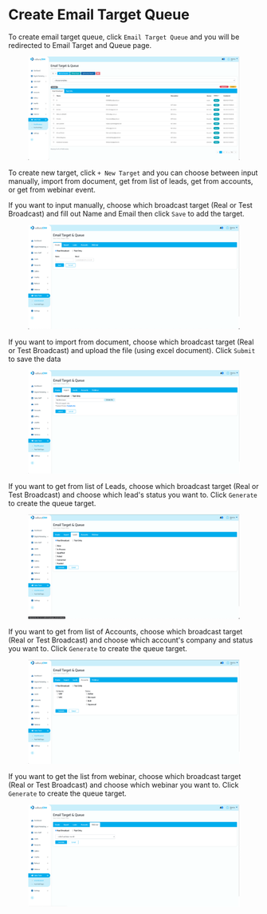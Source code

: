 # Create Email Target Queue

To create email target queue, click `Email Target Queue` and you will be redirected to Email Target and Queue page.

<figure><img src="../../../.gitbook/assets/Screenshot 2023-02-16 at 16.01.21 (1).png" alt=""><figcaption></figcaption></figure>

To create new target, click `+ New Target` and you can choose between input manually, import from document, get from list of leads, get from accounts, or get from webinar event.

If you want to input manually, choose which broadcast target (Real or Test Broadcast) and fill out Name and Email then click `Save` to add the target.

<figure><img src="../../../.gitbook/assets/Screenshot 2023-02-16 at 16.02.30.png" alt=""><figcaption></figcaption></figure>

If you want to import from document, choose which broadcast target (Real or Test Broadcast) and upload the file (using excel document). Click `Submit` to save the data

<figure><img src="../../../.gitbook/assets/Screenshot 2023-02-16 at 16.02.43.png" alt=""><figcaption></figcaption></figure>

If you want to get from list of Leads, choose which broadcast target (Real or Test Broadcast) and choose which lead's status you want to. Click `Generate` to create the queue target.

<figure><img src="../../../.gitbook/assets/Screenshot 2023-02-16 at 16.03.03.png" alt=""><figcaption></figcaption></figure>

If you want to get from list of Accounts, choose which broadcast target (Real or Test Broadcast) and choose which account's company and status you want to. Click `Generate` to create the queue target.

<figure><img src="../../../.gitbook/assets/Screenshot 2023-02-16 at 16.03.28.png" alt=""><figcaption></figcaption></figure>

If you want to get the list from webinar, choose which broadcast target (Real or Test Broadcast) and choose which webinar you want to. Click `Generate` to create the queue target.

<figure><img src="../../../.gitbook/assets/Screenshot 2023-02-16 at 16.03.51.png" alt=""><figcaption></figcaption></figure>
